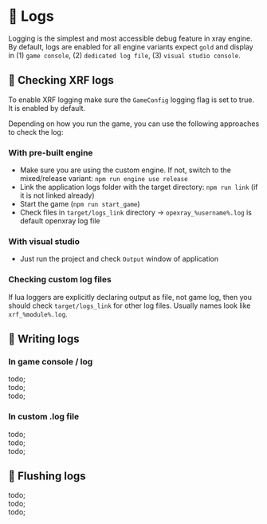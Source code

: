 # 🧰 Logs

Logging is the simplest and most accessible debug feature in xray engine. <br/>
By default, logs are enabled for all engine variants expect `gold` and display in (1) `game console`,
(2) `dedicated log file`, (3) `visual studio console`.

## 🧰 Checking XRF logs

To enable XRF logging make sure the `GameConfig` logging flag is set to true. <br/>
It is enabled by default.

Depending on how you run the game, you can use the following approaches to check the log:

### With pre-built engine

- Make sure you are using the custom engine. If not, switch to the mixed/release variant: `npm run engine use release`
- Link the application logs folder with the target directory: `npm run link` (if it is not linked already)
- Start the game (`npm run start_game`)
- Check files in `target/logs_link` directory -> `opexray_%username%.log` is default openxray log file 

### With visual studio

- Just run the project and check `Output` window of application

### Checking custom log files

If lua loggers are explicitly declaring output as file, not game log, then you should check `target/logs_link`
for other log files. Usually names look like `xrf_%module%.log`.

## 🧰 Writing logs

### In game console / log

todo; <br/>
todo; <br/>
todo; <br/>

### In custom .log file

todo; <br/>
todo; <br/>
todo; <br/>

## 🧰 Flushing logs

todo; <br/>
todo; <br/>
todo; <br/>
